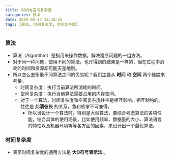 ```yaml
---
title: 时间与空间复杂度
categories: 技术
date: 2019-05-17 18:18:55
tags: [算法, 时间复杂度, 空间复杂度]
---
```


### 算法

- 算法（Algorithm）是指用来操作数据，解决程序问题的一组方法。
- 对于同一种问题，使用不同的算法，也许得到的结果是一样的，但在过程中消耗的时间和资源却可能天差地别。
- 所以怎么去衡量不同算法之间的优劣呢？我们主要从 **时间** 和 **空间** 两个维度来考量。
  - 时间复杂度：执行当前算法所消耗的时间。
  - 空间复杂度：执行当前算法需要占用的内存空间。
  - 对于一个算法，时间复杂度和空间复杂度往往是相互影响、相互制约的。往往是 **此消彼长** 的关系，鱼和熊掌不可兼得。
    - 所以当设计一个算法时，特别是大型算法，要综合考虑算法的各项性能，结合具体的使用场景，比如使用频率、数据量的大小、算法语言的特性以及机器环境等等各方面的因素，来设计出一个最优算法。

### 时间复杂度

- 表示时间复杂度的通用方法是 **大O符号表示法** 。